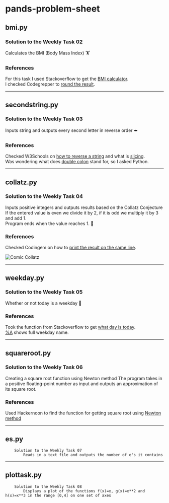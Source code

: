 # pands-problem-sheet
## bmi.py 

### Solution to the Weekly Task 02
Calculates the BMI (Body Mass Index) :weight_lifting:

### References
For this task I used Stackoverflow to get the [BMI calculator][1].  
I checked Codegrepper to [round the result][2].  

[1]: https://stackoverflow.com/questions/20405610/bmi-calculator-in-python/20405792
[2]: https://www.codegrepper.com/code-examples/python/how+to+round+with+format+in+python

___
## secondstring.py 

### Solution to the Weekly Task 03
Inputs string and outputs every second letter in reverse order :arrow_left:

### References
Checked W3Schools on [how to reverse a string][3] and what is [slicing][4].  
Was wondering what does [double colon][5] stand for, so I asked Python.

[3]: https://www.w3schools.com/python/python_howto_reverse_string.asp
[4]: https://www.w3schools.com/python/ref_func_slice.asp
[5]: https://www.askpython.com/python/examples/colon-in-python

___
## collatz.py 

### Solution to the Weekly Task 04
Inputs positive integers and outputs results based on the Collatz Conjecture  
If the entered value is even we divide it by 2, if it is odd we multiply it by 3 and add 1.  
Program ends when the value reaches 1. :abacus: 

### References
Checked Codingem on how to [print the result on the same line][6].

[6]: https://www.codingem.com/python-print-on-the-same-line/
![Comic Collatz](https://imgs.xkcd.com/comics/collatz_conjecture.png)

___
## weekday.py

### Solution to the Weekly Task 05
Whether or not today is a weekday :tropical_drink:

### References
Took the function from Stackoverflow to get [what day is today][7].  
[%A][8] shows full weekday name.

[7]: https://stackoverflow.com/questions/8380389/how-to-get-day-name-from-datetime
[8]: https://www.programiz.com/python-programming/datetime/strptime
 
___
## squareroot.py 

### Solution to the Weekly Task 06
Creating a square root function using Newton method
The program takes in a positive floating-point number as input and outputs an approximation of its square root.

### References
Used Hackernoon to find the function for getting square root using [Newton method][9]

[9]: https://hackernoon.com/calculating-the-square-root-of-a-number-using-the-newton-raphson-method-a-how-to-guide-yr4e32zo

___
##  es.py

        Solution to the Weekly Task 07
            Reads in a text file and outputs the number of e's it contains

___   
##  plottask.py

        Solution to the Weekly Task 08
            Displays a plot of the functions f(x)=x, g(x)=x**2 and h(x)=x**3 in the range [0,4] on one set of axes
